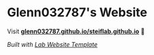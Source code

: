 
# Glenn032787's Website

Visit **[glenn032787.github.io/steiflab.github.io](https://glenn032787.github.io/steiflab.github.io)** 🚀

_Built with [Lab Website Template](https://greene-lab.gitbook.io/lab-website-template-docs)_

